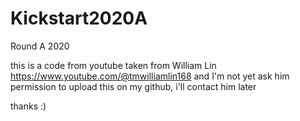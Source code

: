 # Kickstart2020A
Round A 2020 

this is a code from youtube taken from William Lin https://www.youtube.com/@tmwilliamlin168
and I'm not yet ask him permission to upload this on my github, i'll contact him later

thanks :)

